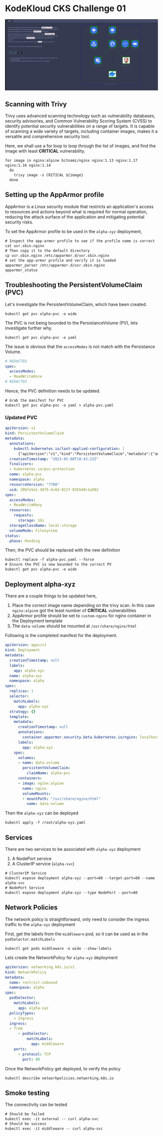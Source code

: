 # KodeKloud CKS Challenge 01

![challenge 1](images/challenge-01.png)

## Scanning with Trivy  

Trivy uses advanced scanning technology such as vulnerability databases, security advisories, and Common Vulnerability Scoring System (CVSS) to identify potential security vulnerabilities on a range of targets.
It is capable of scanning a wide variety of targets, including container images, makes it a versatile and comprehensive security tool.

Here, we shall use a for loop to loop through the list of images, and find the image with least __CRITICAL__ vulnerability.

```shell
for image in nginx:alpine bitnami/nginx nginx:1.13 nginx:1.17 nginx:1.16 nginx:1.14 
  do 
    trivy image -s CRITICAL ${image} 
  done
```

## Setting up the AppArmor profile

AppArmor is a Linux security module that restricts an application's access to resources and actions beyond what is required for normal operation, reducing the attack surface of the application and mitigating potential security risks.

To set the AppArmor profile to be used in the `alpha-xyz` deployment,

```shell
# Inspect the app-armor profile to see if the profile name is correct
cat usr.sbin.nginx
# Then copy it to the default directory
cp usr.sbin.nginx /etc/apparmor.d/usr.sbin.nginx
# set the app-armor profile and verify it is loaded
apparmor_parser /etc/apparmor.d/usr.sbin.nginx
apparmor_status
```

## Troubleshooting the PersistentVolumeClaim (PVC)

Let's investigate the PersistentVolumeClaim, which have been created.

```shell
kubectl get pvc alpha-pvc -o wide
```

The PVC is not being bounded to the PersistanceVolume (PV), lets investigate further why.

```shell
kubectl get pvc alpha-pvc -o yaml
```

The issue is obvious that the `accessModes` is not match with the Persistance Volume.

```yaml
# REDACTED
spec:
  accessModes:
  - ReadWriteOnce
# REDACTED
```

Hence, the PVC definition needs to be updated.

```shell
# Grab the manifest for PVC
kubectl get pvc alpha-pvc -o yaml > alpha-pvc.yaml
```

### Updated PVC

```yaml
apiVersion: v1
kind: PersistentVolumeClaim
metadata:
  annotations:
    kubectl.kubernetes.io/last-applied-configuration: |
      {"apiVersion":"v1","kind":"PersistentVolumeClaim","metadata":{"annotations":{},"name":"alpha-pvc","namespace":"alpha"},"spec":{"accessModes":["ReadWriteOnce"],"resources":{"requests":{"storage":"1Gi"}},"storageClassName":"local-storage"}}
  creationTimestamp: "2023-05-08T10:43:22Z"
  finalizers:
  - kubernetes.io/pvc-protection
  name: alpha-pvc
  namespace: alpha
  resourceVersion: "7708"
  uid: 296fe5a1-36f5-4c6d-821f-8355d8c1a502
spec:
  accessModes:
  - ReadWriteMany
  resources:
    requests:
      storage: 1Gi
  storageClassName: local-storage
  volumeMode: Filesystem
status:
  phase: Pending
```

Then, the PVC should be replaced with the new definition

```shell
kubectl replace -f alpha-pvc.yaml --force
# Ensure the PVC is now bounded to the correct PV
kubectl get pvc alpha-pvc -o wide
```

## Deployment alpha-xyz

There are a couple things to be updated here,

1. Place the correct image name depending on the trivy scan. In this case `nginx:alpine` got the least number of __CRITICAL__ vulnerabilities
2. AppArmor profile should be set to `custom-nginx` for nginx container in the Deployment template
3. The `data-volume` should be mounted at `/usr/share/nginx/html`

Following is the completed manifest for the deployment.

```yaml
apiVersion: apps/v1
kind: Deployment
metadata:
  creationTimestamp: null
  labels:
    app: alpha-xyz
  name: alpha-xyz
  namespace: alpha
spec:
  replicas: 1
  selector:
    matchLabels:
      app: alpha-xyz
  strategy: {}
  template:
    metadata:
      creationTimestamp: null
      annotations:
        container.apparmor.security.beta.kubernetes.io/nginx: localhost/custom-nginx
      labels:
        app: alpha-xyz
    spec:
      volumes:
      - name: data-volume
        persistentVolumeClaim:
          claimName: alpha-pvc
      containers:
      - image: nginx:alpine
        name: nginx
        volumeMounts:
        - mountPath: "/usr/share/nginx/html"
          name: data-volume
```

Then the `alpha-xyz` can be deployed

```shell
kubectl apply -f /root/alpha-xyz.yaml
```

## Services

There are two services to be associated with `alpha-xyz` deployment

1. A NodePort service
2. A ClusterIP service (`alpha-svc`)

```shell
# ClusterIP Service
kubectl expose deployment alpha-xyz --port=80 --target-port=80 --name alpha-svc
# NodePort Service
kubectl expose deployment alpha-xyz --type NodePort --port=80
```

## Network Policies

The network policy is straightforward, only need to consider the ingress traffic to the `alpha-xyz` deployment

First, get the labels from  the `middleware` pod, so it can be used as in the `podSelector.matchLabels`

```shell
kubectl get pods middleware -o wide --show-labels 
```

Lets create the NetworkPolicy for `alpha-xyz` deployment

```yaml
apiVersion: networking.k8s.io/v1
kind: NetworkPolicy
metadata:
  name: restrict-inbound
  namespace: alpha
spec:
  podSelector:
    matchLabels:
      app: alpha-xyz
  policyTypes:
    - Ingress
  ingress:
  - from
      - podSelector:
          matchLabels:
            app: middleware
    ports:
      - protocol: TCP
        port: 80
```

Once the  NetworkPolicy get deployed, to verify the policy

```shell
kubectl describe networkpolicies.networking.k8s.io
```

## Smoke testing

The connectivity can be tested

```shell
# Should be failed
kubectl exec -it external -- curl alpha-svc
# Should be success
kubectl exec -it middleware -- curl alpha-svc
```
